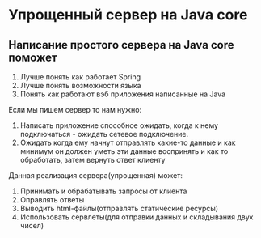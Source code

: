 <h1>Упрощенный сервер на Java core</h1>
<h2>Написание простого сервера на Java core поможет</h2>

1. Лучше понять как работает Spring 
2. Лучше понять возможности языка 
3. Понять как работают вэб приложения написанные на Java 


Если мы пишем сервер то нам нужно:
1. Написать приложение способное ожидать, когда к нему подключаться - ожидать сетевое подключение.
2. Ожидать когда ему начнут отправлять какие-то данные и как минимум он должен уметь эти данные воспринять и как то обработать, затем вернуть ответ клиенту


Данная реализация сервера(упрощенная) может:
1. Принимать и обрабатывать запросы от клиента
2. Оправлять ответы 
3. Выводить html-файлы(отправлять статические ресурсы)
4. Использовать сервлеты(для отправки данных и складывания двух чисел)
